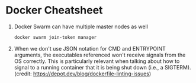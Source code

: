 # Docker Cheatsheet

1. Docker Swarm can have multiple master nodes as well
    ```bash
    docker swarm join-token manager
    ```

1. When we don't use JSON notation for CMD and ENTRYPOINT arguments, the executables referenced won't receive signals from the OS correctly. This is particularly relevant when talking about how to signal to a running container that it is being shut down (i.e., a SIGTERM). (credit: https://depot.dev/blog/dockerfile-linting-issues)
